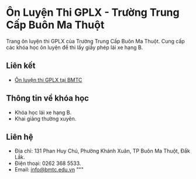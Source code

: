 
# Ôn Luyện Thi GPLX - Trường Trung Cấp Buôn Ma Thuột

Trang ôn luyện thi GPLX của Trường Trung Cấp Buôn Ma Thuột. Cung cấp các khóa học ôn luyện để thi lấy giấy phép lái xe hạng B.

## Liên kết
- [Ôn luyện thi GPLX tại BMTC](https://bmtc.edu.vn/on-luyen-thi-gplx/)

## Thông tin về khóa học
- Khóa học lái xe hạng B.
- Khai giảng thường xuyên.

## Liên hệ
- Địa chỉ: 131 Phan Huy Chú, Phường Khánh Xuân, TP Buôn Ma Thuột, Đắk Lắk.
- Điện thoại: 0262 368 5533.
- Email: [info@bmtc.edu.vn](mailto:info@bmtc.edu.vn)
"""


